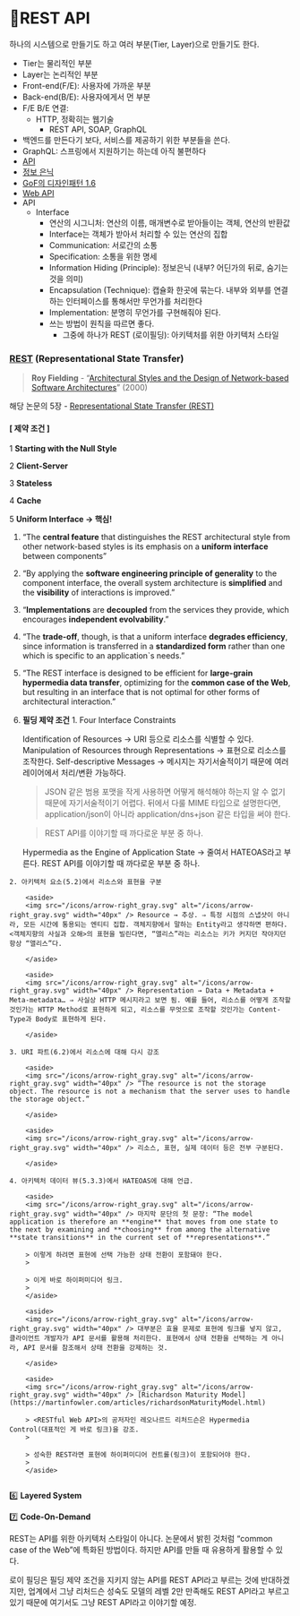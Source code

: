 # REST API

하나의 시스템으로 만들기도 하고 여러 부분(Tier, Layer)으로 만들기도 한다.

* Tier는 물리적인 부분
* Layer는 논리적인 부분
* Front-end(F/E): 사용자에 가까운 부분
* Back-end(B/E): 사용자에게서 먼 부분
* F/E B/E 연결:
  * HTTP, 정확히는 웹기술
    * REST API, SOAP, GraphQL
* 백엔드를 만든다기 보다, 서비스를 제공하기 위한 부분들을 쓴다.
* GraphQL: 스프링에서 지원하기는 하는데 아직 불편하다
* [API](https://ko.wikipedia.org/wiki/API)
* [정보 은닉](https://en.wikipedia.org/wiki/Information\_hiding)
* [GoF의 디자인패턴 1.6](https://github.com/ahastudio/til/blob/main/oop/glossary.md)
* [Web API](https://en.wikipedia.org/wiki/Web\_API)
* API
  * Interface
    * 연산의 시그니처: 연산의 이름, 매개변수로 받아들이는 객체, 연산의 반환값
    * Interface는 객체가 받아서 처리할 수 있는 연산의 집합
    * Communication: 서로간의 소통
    * Specification: 소통을 위한 명세
    * Information Hiding (Principle): 정보은닉 (내부? 어딘가의 뒤로, 숨기는 것을 의미)
    * Encapsulation (Technique): 캡슐화 한곳에 묶는다. 내부와 외부를 연결하는 인터페이스를 통해서만 무언가를 처리한다
    * Implementation: 분명히 무언가를 구현해줘야 된다.
    * 쓰는 방법이 원칙을 따르면 좋다.
      * 그중에 하나가 REST (로이필딩): 아키텍처를 위한 아키텍처 스타일

### [REST](https://ko.wikipedia.org/wiki/REST) (Representational State Transfer)

> **Roy Fielding** - “[Architectural Styles and the Design of Network-based Software Architectures](https://www.ics.uci.edu/\~fielding/pubs/dissertation/top.htm)” (2000)

해당 논문의 5장 - [Representational State Transfer (REST)](https://www.ics.uci.edu/\~fielding/pubs/dissertation/rest\_arch\_style.htm)

#### \[ 제약 조건 ]

1 **Starting with the Null Style**

2 **Client-Server**

3 **Stateless**

4 **Cache**

5 **Uniform Interface → 핵심!**

1. “The **central feature** that distinguishes the REST architectural style from other network-based styles is its emphasis on a **uniform interface** between components”
2. “By applying the **software engineering principle of generality** to the component interface, the overall system architecture is **simplified** and the **visibility** of interactions is improved.”
3. “**Implementations** are **decoupled** from the services they provide, which encourages **independent evolvability**.”
4. “The **trade-off**, though, is that a uniform interface **degrades efficiency**, since information is transferred in a **standardized form** rather than one which is specific to an application\`s needs.”
5. “The REST interface is designed to be efficient for **large-grain hypermedia data transfer**, optimizing for the **common case of the Web**, but resulting in an interface that is not optimal for other forms of architectural interaction.”
6.  **필딩 제약 조건** 1. Four Interface Constraints

    &#x20;Identification of Resources → URI 등으로 리소스를 식별할 수 있다. Manipulation of Resources through Representations → 표현으로 리소스를 조작한다. Self-descriptive Messages → 메시지는 자기서술적이기 때문에 여러 레이어에서 처리/변환 가능하다.

    > JSON 같은 범용 포맷을 작게 사용하면 어떻게 해석해야 하는지 알 수 없기 때문에 자기서술적이기 어렵다. 뒤에서 다룰 MIME 타입으로 설명한다면, application/json이 아니라 application/dns+json 같은 타입을 써야 한다.

    > REST API를 이야기할 때 까다로운 부분 중 하나.

    &#x20;Hypermedia as the Engine of Application State → 줄여서 HATEOAS라고 부른다. REST API를 이야기할 때 까다로운 부분 중 하나.

```
2. 아키텍처 요소(5.2)에서 리소스와 표현을 구분
```

```
    <aside>
    <img src="/icons/arrow-right_gray.svg" alt="/icons/arrow-right_gray.svg" width="40px" /> Resource → 추상. ⇒ 특정 시점의 스냅샷이 아니라, 모든 시간에 통용되는 엔티티 집합. 객체지향에서 말하는 Entity라고 생각하면 편하다. <객체지향의 사실과 오해>의 표현을 빌린다면, “앨리스”라는 리소스는 키가 커지던 작아지던 항상 “앨리스”다.
    
    </aside>
    
    <aside>
    <img src="/icons/arrow-right_gray.svg" alt="/icons/arrow-right_gray.svg" width="40px" /> Representation → Data + Metadata + Meta-metadata… ⇒ 사실상 HTTP 메시지라고 보면 됨. 예를 들어, 리소스를 어떻게 조작할 것인가는 HTTP Method로 표현하게 되고, 리소스를 무엇으로 조작할 것인가는 Content-Type과 Body로 표현하게 된다.
    
    </aside>
    
3. URI 파트(6.2)에서 리소스에 대해 다시 강조
    
    <aside>
    <img src="/icons/arrow-right_gray.svg" alt="/icons/arrow-right_gray.svg" width="40px" /> “The resource is not the storage object. The resource is not a mechanism that the server uses to handle the storage object.”
    
    </aside>
    
    <aside>
    <img src="/icons/arrow-right_gray.svg" alt="/icons/arrow-right_gray.svg" width="40px" /> 리소스, 표현, 실제 데이터 등은 전부 구분된다.
    
    </aside>
    
4. 아키텍처 데이터 뷰(5.3.3)에서 HATEOAS에 대해 언급.
    
    <aside>
    <img src="/icons/arrow-right_gray.svg" alt="/icons/arrow-right_gray.svg" width="40px" /> 마지막 문단의 첫 문장: “The model application is therefore an **engine** that moves from one state to the next by examining and **choosing** from among the alternative **state transitions** in the current set of **representations**.”
    
    > 이렇게 하려면 표현에 선택 가능한 상태 전환이 포함돼야 한다.
    > 
    
    > 이게 바로 하이퍼미디어 링크.
    > 
    </aside>
    
    <aside>
    <img src="/icons/arrow-right_gray.svg" alt="/icons/arrow-right_gray.svg" width="40px" /> 대부분은 효율 문제로 표현에 링크를 넣지 않고, 클라이언트 개발자가 API 문서를 활용해 처리한다. 표현에서 상태 전환을 선택하는 게 아니라, API 문서를 참조해서 상태 전환을 강제하는 것.
    
    </aside>
    
    <aside>
    <img src="/icons/arrow-right_gray.svg" alt="/icons/arrow-right_gray.svg" width="40px" /> [Richardson Maturity Model](https://martinfowler.com/articles/richardsonMaturityModel.html)
    
    > <RESTful Web API>의 공저자인 레오나르드 리처드슨은 Hypermedia Control(대표적인 게 바로 링크)을 강조.
    > 
    
    > 성숙한 REST라면 표현에 하이퍼미디어 컨트롤(링크)이 포함되어야 한다.
    > 
    </aside>
    
```

6️⃣ **Layered System**

7️⃣ **Code-On-Demand**

REST는 API를 위한 아키텍처 스타일이 아니다. 논문에서 밝힌 것처럼 “common case of the Web”에 특화된 방법이다. 하지만 API를 만들 때 유용하게 활용할 수 있다.

로이 필딩은 필딩 제약 조건을 지키지 않는 API를 REST API라고 부르는 것에 반대하겠지만, 업계에서 그냥 리처드슨 성숙도 모델의 레벨 2만 만족해도 REST API라고 부르고 있기 때문에 여기서도 그냥 REST API라고 이야기할 예정.
